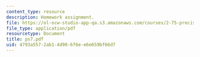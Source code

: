 ```yaml
---
content_type: resource
description: Homework assignment.
file: https://ol-ocw-studio-app-qa.s3.amazonaws.com/courses/2-75-precision-machine-design-fall-2001/4793a5572ab14d906f6ee6e659bf66d7_ps7.pdf
file_type: application/pdf
resourcetype: Document
title: ps7.pdf
uid: 4793a557-2ab1-4d90-6f6e-e6e659bf66d7
---
```

